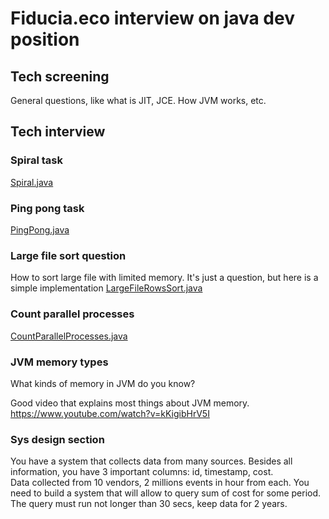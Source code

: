 # Fiducia.eco interview on java dev position

## Tech screening
General questions, like what is JIT, JCE. How JVM works, etc.

## Tech interview
### Spiral task
[Spiral.java](src/main/java/ru/fiducia/interview/Spiral.java) 

### Ping pong task
[PingPong.java](src/main/java/ru/fiducia/interview/PingPong.java)

### Large file sort question
How to sort large file with limited memory. It's just a question, but here is a simple implementation
[LargeFileRowsSort.java](src/main/java/ru/fiducia/interview/LargeFileRowsSort.java)

### Count parallel processes
[CountParallelProcesses.java](src/main/java/ru/fiducia/interview/CountParallelProcesses.java)

### JVM memory types
What kinds of memory in JVM do you know?

Good video that explains most things about JVM memory.
https://www.youtube.com/watch?v=kKigibHrV5I

### Sys design section
You have a system that collects data from many sources. Besides all information, you have 3 important columns: id, timestamp, cost.  
Data collected from 10 vendors, 2 millions events in hour from each. You need to build a system that will allow to query sum
of cost for some period. The query must run not longer than 30 secs, keep data for 2 years.